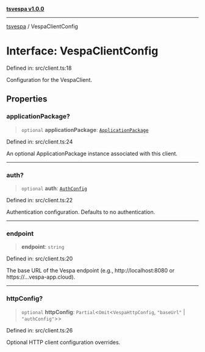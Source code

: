 [**tsvespa v1.0.0**](../README.md)

***

[tsvespa](../README.md) / VespaClientConfig

# Interface: VespaClientConfig

Defined in: src/client.ts:18

Configuration for the VespaClient.

## Properties

### applicationPackage?

> `optional` **applicationPackage**: [`ApplicationPackage`](../classes/ApplicationPackage.md)

Defined in: src/client.ts:24

An optional ApplicationPackage instance associated with this client.

***

### auth?

> `optional` **auth**: [`AuthConfig`](../type-aliases/AuthConfig.md)

Defined in: src/client.ts:22

Authentication configuration. Defaults to no authentication.

***

### endpoint

> **endpoint**: `string`

Defined in: src/client.ts:20

The base URL of the Vespa endpoint (e.g., http://localhost:8080 or https://<instance>.<tenant>.<region>.vespa-app.cloud).

***

### httpConfig?

> `optional` **httpConfig**: `Partial`\<`Omit`\<`VespaHttpConfig`, `"baseUrl"` \| `"authConfig"`\>\>

Defined in: src/client.ts:26

Optional HTTP client configuration overrides.
